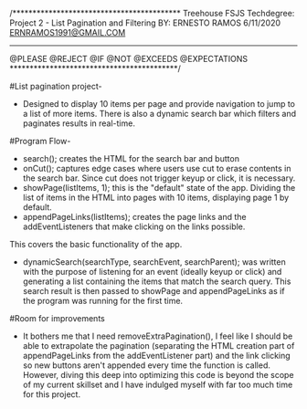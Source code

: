 /******************************************
Treehouse FSJS Techdegree:
Project 2 - List Pagination and Filtering
BY: ERNESTO RAMOS
6/11/2020
ERNRAMOS1991@GMAIL.COM
******************************************
@PLEASE @REJECT @IF @NOT @EXCEEDS @EXPECTATIONS
******************************************/

#List pagination project-
- Designed to display 10 items per page and provide navigation to jump to a list of more items. There is also a dynamic search bar which filters and paginates results in real-time.

#Program Flow-
- search(); creates the HTML for the search bar and button
- onCut(); captures edge cases where users use cut to erase contents in the search bar. Since cut does not trigger keyup or click, it is necessary.
- showPage(listItems, 1); this is the "default" state of the app. Dividing the list of items in the HTML into pages with 10 items, displaying page 1 by default.
- appendPageLinks(listItems); creates the page links and the addEventListeners that make clicking on the links possible.

This covers the basic functionality of the app.

- dynamicSearch(searchType, searchEvent, searchParent); was written with the purpose of listening for an event (ideally keyup or click) and generating a list containing the items that match the search query. This search result is then passed to showPage and appendPageLinks as if the program was running for the first time.

#Room for improvements
- It bothers me that I need removeExtraPagination(), I feel like I should be able to extrapolate the pagination (separating the HTML creation part of appendPageLinks from the addEventListener part) and the link clicking so new buttons aren't appended every time the function is called. However, diving this deep into optimizing this code is beyond the scope of my current skillset and I have indulged myself with far too much time for this project.
